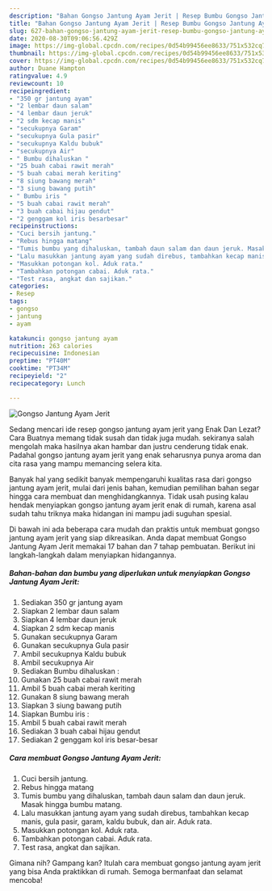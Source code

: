 ```yaml
---
description: "Bahan Gongso Jantung Ayam Jerit | Resep Bumbu Gongso Jantung Ayam Jerit Yang Mudah Dan Praktis"
title: "Bahan Gongso Jantung Ayam Jerit | Resep Bumbu Gongso Jantung Ayam Jerit Yang Mudah Dan Praktis"
slug: 627-bahan-gongso-jantung-ayam-jerit-resep-bumbu-gongso-jantung-ayam-jerit-yang-mudah-dan-praktis
date: 2020-08-30T09:06:56.429Z
image: https://img-global.cpcdn.com/recipes/0d54b99456ee8633/751x532cq70/gongso-jantung-ayam-jerit-foto-resep-utama.jpg
thumbnail: https://img-global.cpcdn.com/recipes/0d54b99456ee8633/751x532cq70/gongso-jantung-ayam-jerit-foto-resep-utama.jpg
cover: https://img-global.cpcdn.com/recipes/0d54b99456ee8633/751x532cq70/gongso-jantung-ayam-jerit-foto-resep-utama.jpg
author: Duane Hampton
ratingvalue: 4.9
reviewcount: 10
recipeingredient:
- "350 gr jantung ayam"
- "2 lembar daun salam"
- "4 lembar daun jeruk"
- "2 sdm kecap manis"
- "secukupnya Garam"
- "secukupnya Gula pasir"
- "secukupnya Kaldu bubuk"
- "secukupnya Air"
- " Bumbu dihaluskan "
- "25 buah cabai rawit merah"
- "5 buah cabai merah keriting"
- "8 siung bawang merah"
- "3 siung bawang putih"
- " Bumbu iris "
- "5 buah cabai rawit merah"
- "3 buah cabai hijau gendut"
- "2 genggam kol iris besarbesar"
recipeinstructions:
- "Cuci bersih jantung."
- "Rebus hingga matang"
- "Tumis bumbu yang dihaluskan, tambah daun salam dan daun jeruk. Masak hingga bumbu matang."
- "Lalu masukkan jantung ayam yang sudah direbus, tambahkan kecap manis, gula pasir, garam, kaldu bubuk, dan air. Aduk rata."
- "Masukkan potongan kol. Aduk rata."
- "Tambahkan potongan cabai. Aduk rata."
- "Test rasa, angkat dan sajikan."
categories:
- Resep
tags:
- gongso
- jantung
- ayam

katakunci: gongso jantung ayam 
nutrition: 263 calories
recipecuisine: Indonesian
preptime: "PT40M"
cooktime: "PT34M"
recipeyield: "2"
recipecategory: Lunch

---
```



![Gongso Jantung Ayam Jerit](https://img-global.cpcdn.com/recipes/0d54b99456ee8633/751x532cq70/gongso-jantung-ayam-jerit-foto-resep-utama.jpg)

Sedang mencari ide resep gongso jantung ayam jerit yang Enak Dan Lezat? Cara Buatnya memang tidak susah dan tidak juga mudah. sekiranya salah mengolah maka hasilnya akan hambar dan justru cenderung tidak enak. Padahal gongso jantung ayam jerit yang enak seharusnya punya aroma dan cita rasa yang mampu memancing selera kita.



Banyak hal yang sedikit banyak mempengaruhi kualitas rasa dari gongso jantung ayam jerit, mulai dari jenis bahan, kemudian pemilihan bahan segar hingga cara membuat dan menghidangkannya. Tidak usah pusing kalau hendak menyiapkan gongso jantung ayam jerit enak di rumah, karena asal sudah tahu triknya maka hidangan ini mampu jadi suguhan spesial.


Di bawah ini ada beberapa cara mudah dan praktis untuk membuat gongso jantung ayam jerit yang siap dikreasikan. Anda dapat membuat Gongso Jantung Ayam Jerit memakai 17 bahan dan 7 tahap pembuatan. Berikut ini langkah-langkah dalam menyiapkan hidangannya.

<!--inarticleads1-->

##### Bahan-bahan dan bumbu yang diperlukan untuk menyiapkan Gongso Jantung Ayam Jerit:

1. Sediakan 350 gr jantung ayam
1. Siapkan 2 lembar daun salam
1. Siapkan 4 lembar daun jeruk
1. Siapkan 2 sdm kecap manis
1. Gunakan secukupnya Garam
1. Gunakan secukupnya Gula pasir
1. Ambil secukupnya Kaldu bubuk
1. Ambil secukupnya Air
1. Sediakan  Bumbu dihaluskan :
1. Gunakan 25 buah cabai rawit merah
1. Ambil 5 buah cabai merah keriting
1. Gunakan 8 siung bawang merah
1. Siapkan 3 siung bawang putih
1. Siapkan  Bumbu iris :
1. Ambil 5 buah cabai rawit merah
1. Sediakan 3 buah cabai hijau gendut
1. Sediakan 2 genggam kol iris besar-besar




<!--inarticleads2-->

##### Cara membuat Gongso Jantung Ayam Jerit:

1. Cuci bersih jantung.
1. Rebus hingga matang
1. Tumis bumbu yang dihaluskan, tambah daun salam dan daun jeruk. Masak hingga bumbu matang.
1. Lalu masukkan jantung ayam yang sudah direbus, tambahkan kecap manis, gula pasir, garam, kaldu bubuk, dan air. Aduk rata.
1. Masukkan potongan kol. Aduk rata.
1. Tambahkan potongan cabai. Aduk rata.
1. Test rasa, angkat dan sajikan.




Gimana nih? Gampang kan? Itulah cara membuat gongso jantung ayam jerit yang bisa Anda praktikkan di rumah. Semoga bermanfaat dan selamat mencoba!
